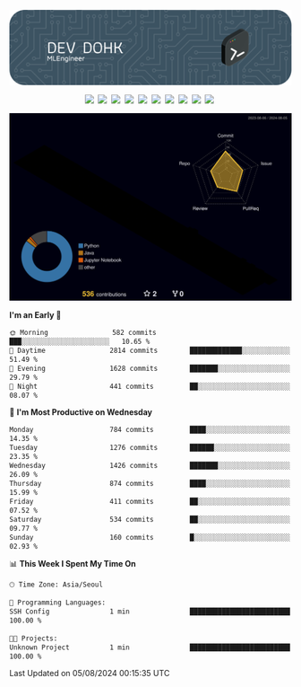 ![Header](./github-header-image.png)

<div align="center">
  <img src="https://ziadoua.github.io/m3-Markdown-Badges/badges/FastAPI/fastapi1.svg" />&nbsp
  <img src="https://ziadoua.github.io/m3-Markdown-Badges/badges/Git/git1.svg" />&nbsp
  <img src="https://ziadoua.github.io/m3-Markdown-Badges/badges/LeetCode/leetcode1.svg" />&nbsp
  <img src="https://ziadoua.github.io/m3-Markdown-Badges/badges/LinkedIn/linkedin2.svg" />&nbsp
  <img src="https://ziadoua.github.io/m3-Markdown-Badges/badges/Linux/linux2.svg" />&nbsp
  <img src="https://ziadoua.github.io/m3-Markdown-Badges/badges/macOS/macos1.svg" />&nbsp
  <img src="https://ziadoua.github.io/m3-Markdown-Badges/badges/PostgreSQL/postgresql3.svg" />&nbsp
  <img src="https://ziadoua.github.io/m3-Markdown-Badges/badges/Python/python3.svg" />&nbsp
  <img src="https://ziadoua.github.io/m3-Markdown-Badges/badges/PyCharm/pycharm1.svg" />&nbsp
  <img src="https://ziadoua.github.io/m3-Markdown-Badges/badges/VisualStudio/visualstudio3.svg" />&nbsp
</div>

![](./profile-3d-contrib/profile-night-rainbow.svg)

<!--START_SECTION:waka-->
**I'm an Early 🐤** 

```text
🌞 Morning                582 commits         ███░░░░░░░░░░░░░░░░░░░░░░   10.65 % 
🌆 Daytime                2814 commits        █████████████░░░░░░░░░░░░   51.49 % 
🌃 Evening                1628 commits        ███████░░░░░░░░░░░░░░░░░░   29.79 % 
🌙 Night                  441 commits         ██░░░░░░░░░░░░░░░░░░░░░░░   08.07 % 
```
📅 **I'm Most Productive on Wednesday** 

```text
Monday                   784 commits         ████░░░░░░░░░░░░░░░░░░░░░   14.35 % 
Tuesday                  1276 commits        ██████░░░░░░░░░░░░░░░░░░░   23.35 % 
Wednesday                1426 commits        ███████░░░░░░░░░░░░░░░░░░   26.09 % 
Thursday                 874 commits         ████░░░░░░░░░░░░░░░░░░░░░   15.99 % 
Friday                   411 commits         ██░░░░░░░░░░░░░░░░░░░░░░░   07.52 % 
Saturday                 534 commits         ██░░░░░░░░░░░░░░░░░░░░░░░   09.77 % 
Sunday                   160 commits         █░░░░░░░░░░░░░░░░░░░░░░░░   02.93 % 
```


📊 **This Week I Spent My Time On** 

```text
🕑︎ Time Zone: Asia/Seoul

💬 Programming Languages: 
SSH Config               1 min               █████████████████████████   100.00 % 

🐱‍💻 Projects: 
Unknown Project          1 min               █████████████████████████   100.00 % 
```


 Last Updated on 05/08/2024 00:15:35 UTC
<!--END_SECTION:waka-->




